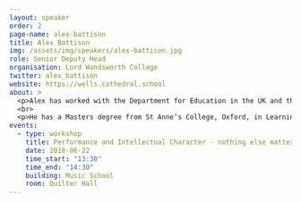 ```yaml
---
layout: speaker
order: 2
page-name: alex-battison
title: Alex Battison
img: /assets/img/speakers/alex-battison.jpg
role: Senior Deputy Head
organisation: Lord Wandsworth College
twitter: alex_battison
website: https://wells.cathedral.school
about: >
  <p>Alex has worked with the Department for Education in the UK and the National College for Teaching and Leadership as a Specialist Leader of Education and gives presentations at various conferences in the UK and overseas.</p>
  <br>
  <p>He has a Masters degree from St Anne’s College, Oxford, in Learning and Teaching, writes for the Times Educational Supplement and is mentored as a leader and educator by ex-England Rugby Coach Brian Ashton MBE.</p>
events:
  - type: workshop
    title: Performance and Intellectual Character - nothing else matters
    date: 2018-06-22
    time_start: "13:30"
    time_end: "14:30"
    building: Music School
    room: Quilter Hall
---
```

